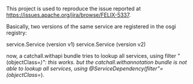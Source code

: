 This project is used to reproduce the issue reported at https://issues.apache.org/jira/browse/FELIX-5337.

Basically, two versions of the same service are registered in the osgi registry: 

service.Service (version v1)
service.Service (version v2)

now, a catchall.withapi bundle tries to lookup all services, using filter "(objectClass=*)": this works.
but the catchall.withannotation bundle is not able to lookup all services, using @ServiceDependency(filter"=(objectClass=*).
